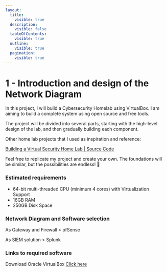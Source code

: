 ```yaml
---
layout:
  title:
    visible: true
  description:
    visible: false
  tableOfContents:
    visible: true
  outline:
    visible: true
  pagination:
    visible: true
---
```


# 1 - Introduction and design of the Network Diagram

In this project, I will build a Cybersecurity Homelab using VirtualBox. I am aiming to build a complete system using open source and free tools.

The project will be divided into several parts, starting with the high-level design of the lab, and then gradually building each component.

Other home lab projects that I used as inspiration and reference:

[Building a Virtual Security Home Lab | Source Code](https://blog.davidvarghese.net/)

Feel free to replicate my project and create your own. The foundations will be similar, but the possibilities are endless! 🚀

### Estimated requirements

* 64-bit multi-threaded CPU (minimum 4 cores) with Virtualization Support
* 16GB RAM
* 250GB Disk Space

### Network Diagram and Software selection

As Gateway and Firewall > pfSense

As SIEM solution > Splunk



### Links to required software

Download Oracle VirtualBox [Click here](https://www.virtualbox.org/wiki/Downloads?)

